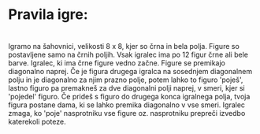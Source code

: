 # Pravila igre: <h1>
  
Igramo na šahovnici, velikosti 8 x 8, kjer so črna in bela polja. Figure so postavljene samo na črnih poljih. 
Vsak igralec ima po 12 figur črne ali bele barve. Igralec, ki ima črne figure vedno začne.
Figure se premikajo diagonalno naprej.
Če je figura drugega igralca na sosednjem diagonalnem polju in je diagonalno za njim prazno polje, potem lahko to figuro 'poješ', lastno figuro pa premakneš za dve diagonalni polji naprej, v smeri, kjer si 'pojedel' figuro.
Če prideš s figuro do drugega konca igralnega polja, tvoja figura postane dama, ki se lahko premika diagonalno v vse smeri.
Igralec zmaga, ko 'poje' nasprotniku vse figure oz. nasprotniku prepreči izvedbo katerekoli poteze.

